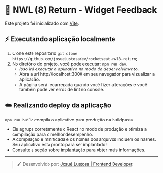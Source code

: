 # :rocket: NWL (8) Return - Widget Feedback


Este projeto foi inicializado com [Vite](https://vitejs.dev/).

## :zap: Executando aplicação localmente

1. Clone este repositório ``git clone https://github.com/josuelustosadev/rocketseat-nwl8-return``;
2. No diretório do projeto, você pode executar: ``npm run dev``.
    * *Isso irá executar o aplicativo no modo de desenvolvimento.*
    * Abra a url http://localhost:3000 em seu navegador para vizualizar a aplicação.
    * A página será recarregada quando você fizer alterações e você também pode ver erros de lint no console.


## :cloud: Realizando deploy da aplicação
``npm run build`` compila o aplicativo para produção na buildpasta.
  * Ele agrupa corretamente o React no modo de produção e otimiza a compilação para o melhor desempenho.
  * A compilação é minificada e os nomes dos arquivos incluem os hashes. Seu aplicativo está pronto para ser implantado!
  * Consulte a seção sobre [implantação](https://create-react-app.dev/docs/deployment/) para obter mais informações.

---
> :paintbrush: Desenvolvido por: [Josué Lustosa | Frontend Developer](https://beacons.page/josuelustosajob/).

